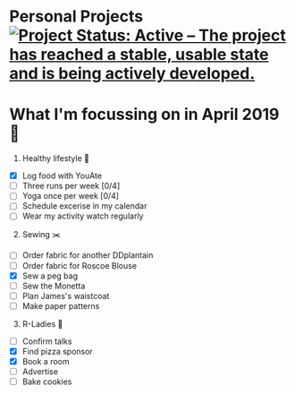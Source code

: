 Personal Projects
[![Project Status: Active – The project has reached a stable, usable state and is being actively developed.](https://www.repostatus.org/badges/latest/active.svg)](https://www.repostatus.org/#active)
==============

# What I'm focussing on in April 2019 :seedling:

1. Healthy lifestyle :pear:
- [x] Log food with YouAte
- [ ] Three runs per week [0/4]
- [ ] Yoga once per week [0/4]
- [ ] Schedule excerise in my calendar
- [ ] Wear my activity watch regularly

2. Sewing :scissors:
- [ ] Order fabric for another DDplantain
- [ ] Order fabric for Roscoe Blouse
- [x] Sew a peg bag
- [ ] Sew the Monetta
- [ ] Plan James's waistcoat
- [ ] Make paper patterns

3. R-Ladies :purple_heart:
- [ ] Confirm talks
- [x] Find pizza sponsor
- [x] Book a room
- [ ] Advertise
- [ ] Bake cookies
